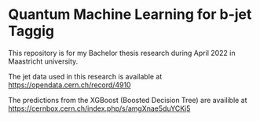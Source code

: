 # Quantum Machine Learning for b-jet Taggig
This repository is for my Bachelor thesis research during April 2022 in Maastricht university.

The jet data used in this research is available at https://opendata.cern.ch/record/4910

The predictions from the XGBoost (Boosted Decision Tree) are availible at https://cernbox.cern.ch/index.php/s/amgXnae5duYCKj5
